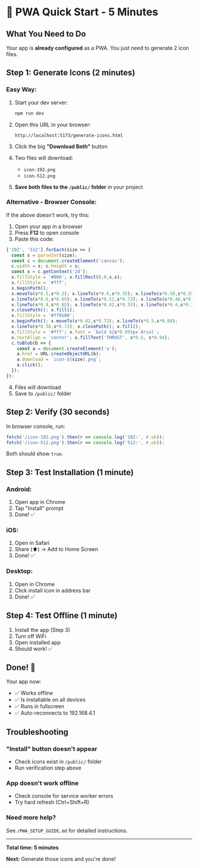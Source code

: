 # 🚀 PWA Quick Start - 5 Minutes

## What You Need to Do

Your app is **already configured** as a PWA. You just need to generate 2 icon files.

## Step 1: Generate Icons (2 minutes)

### Easy Way:

1. Start your dev server:
   ```bash
   npm run dev
   ```

2. Open this URL in your browser:
   ```
   http://localhost:5173/generate-icons.html
   ```

3. Click the big **"Download Both"** button

4. Two files will download:
   - `icon-192.png`
   - `icon-512.png`

5. **Save both files to the `/public/` folder** in your project

### Alternative - Browser Console:

If the above doesn't work, try this:

1. Open your app in a browser
2. Press **F12** to open console
3. Paste this code:

```javascript
['192', '512'].forEach(size => {
  const s = parseInt(size);
  const c = document.createElement('canvas');
  c.width = s; c.height = s;
  const x = c.getContext('2d');
  x.fillStyle = '#000'; x.fillRect(0,0,s,s);
  x.fillStyle = '#fff';
  x.beginPath();
  x.moveTo(s*0.5,s*0.2); x.lineTo(s*0.6,s*0.35); x.lineTo(s*0.58,s*0.55);
  x.lineTo(s*0.6,s*0.65); x.lineTo(s*0.52,s*0.72); x.lineTo(s*0.48,s*0.72);
  x.lineTo(s*0.4,s*0.65); x.lineTo(s*0.42,s*0.55); x.lineTo(s*0.4,s*0.35);
  x.closePath(); x.fill();
  x.fillStyle = '#ff6b00';
  x.beginPath(); x.moveTo(s*0.42,s*0.72); x.lineTo(s*0.5,s*0.88);
  x.lineTo(s*0.58,s*0.72); x.closePath(); x.fill();
  x.fillStyle = '#fff'; x.font = `bold ${s*0.09}px Arial`;
  x.textAlign = 'center'; x.fillText('THRUST', s*0.5, s*0.94);
  c.toBlob(b => {
    const a = document.createElement('a');
    a.href = URL.createObjectURL(b);
    a.download = `icon-${size}.png`;
    a.click();
  });
});
```

4. Files will download
5. Save to `/public/` folder

## Step 2: Verify (30 seconds)

In browser console, run:

```javascript
fetch('/icon-192.png').then(r => console.log('192:', r.ok));
fetch('/icon-512.png').then(r => console.log('512:', r.ok));
```

Both should show `true`.

## Step 3: Test Installation (1 minute)

### Android:
1. Open app in Chrome
2. Tap "Install" prompt
3. Done! ✅

### iOS:
1. Open in Safari
2. Share (⬆️) → Add to Home Screen
3. Done! ✅

### Desktop:
1. Open in Chrome
2. Click install icon in address bar
3. Done! ✅

## Step 4: Test Offline (1 minute)

1. Install the app (Step 3)
2. Turn off WiFi
3. Open installed app
4. Should work! ✅

## Done! 🎉

Your app now:
- ✅ Works offline
- ✅ Is installable on all devices
- ✅ Runs in fullscreen
- ✅ Auto-reconnects to 192.168.4.1

## Troubleshooting

### "Install" button doesn't appear
- Check icons exist in `/public/` folder
- Run verification step above

### App doesn't work offline
- Check console for service worker errors
- Try hard refresh (Ctrl+Shift+R)

### Need more help?
See `/PWA_SETUP_GUIDE.md` for detailed instructions.

---

**Total time: 5 minutes**

**Next:** Generate those icons and you're done!
